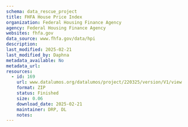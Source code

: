 ```yaml
---
schema: data_rescue_project 
title: FHFA House Price Index
organization: Federal Housing Finance Agency
agency: Federal Housing Finance Agency
websites: fhfa.gov
data_source: www.fhfa.gov/data/hpi
description: 
last_modified: 2025-02-21
last_modified_by: Daphna
metadata_available: No
metadata_url: 
resources:
  - id: 169
    url: www.datalumos.org/datalumos/project/220325/version/V1/view
    format: ZIP
    status: Finished
    size: 0.06
    download_date: 2025-02-21
    maintainer: DRP, DL
    notes: 
---
```

